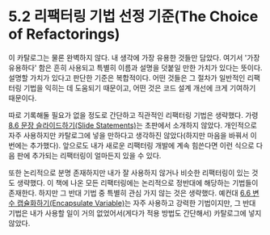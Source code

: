 # 5.2 리팩터링 기법 선정 기준(The Choice of Refactorings)
이 카탈로그는 물론 완벽하지 않다. 내 생각에 가장 유용한 것들만 담았다. 여기서 '가장 유용하다' 함은 흔히 사용되고 특별히 이름과 설명을 덧붙일 만한 가치가 있다는 뜻이다. 설명할 가치가 있다고 판단한 기준은 복합적이다. 어떤 것들은 그 절차가 일반적인 리팩터링 기법을 익히는 데 도움되기 때문이고, 어떤 것은 코드 설계 개선에 크게 기여하기 때문이다.

따로 기록해둘 필요가 없을 정도로 간단하고 직관적인 리팩터링 기법은 생략했다. 가령 [8.6 문장 슬라이드하기(Slide Statements)](https://github.com/wonder13662/refactoring-v2/blob/writing/chapter08/8-6.md)는 초판에서 소개하지 않았다. 개인적으로 자주 사용하지만 카탈로그에 넣을 만하다고 생각하진 않았다(하지만 마음을 바꿔서 이번에는 추가했다). 앞으로도 내가 새로운 리팩터링 개발에 계속 힘쓴다면 이런 식으로 다음 판에 추가되는 리팩터링이 얼마든지 있을 수 있다.

또한 논리적으로 분명 존재하지만 내가 잘 사용하지 않거나 비슷한 리팩터링이 있는 것도 생략했다. 이 책에 나온 모든 리팩터링에는 논리적으로 정반대에 해당하는 기법들이 존재한다. 하지만 그 반대 기법 중 특별히 관심 가지 않는 것은 생략했다. 예컨대 [6.6 변수 캡슐화하기(Encapsulate Variable)](https://github.com/wonder13662/refactoring-v2/blob/writing/chapter06/6-6.md)는 자주 사용하고 강력한 기법이지만, 그 반대 기법은 내가 사용할 일이 거의 없었어서(게다가 적용 방법도 간단해서) 카탈로그에 넣지 않았다.